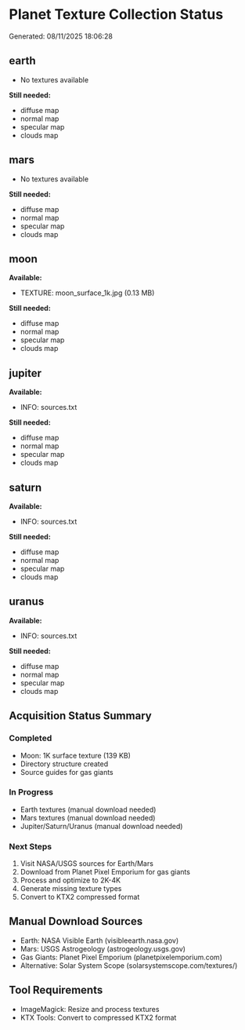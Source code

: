 ﻿# Planet Texture Collection Status
Generated: 08/11/2025 18:06:28

## earth
- No textures available

**Still needed:**
- diffuse map
- normal map
- specular map
- clouds map

## mars
- No textures available

**Still needed:**
- diffuse map
- normal map
- specular map
- clouds map

## moon
**Available:**
- TEXTURE: moon_surface_1k.jpg (0.13 MB)

**Still needed:**
- diffuse map
- normal map
- specular map
- clouds map

## jupiter
**Available:**
- INFO: sources.txt

**Still needed:**
- diffuse map
- normal map
- specular map
- clouds map

## saturn
**Available:**
- INFO: sources.txt

**Still needed:**
- diffuse map
- normal map
- specular map
- clouds map

## uranus
**Available:**
- INFO: sources.txt

**Still needed:**
- diffuse map
- normal map
- specular map
- clouds map

## Acquisition Status Summary

### Completed
- Moon: 1K surface texture (139 KB)
- Directory structure created
- Source guides for gas giants

### In Progress
- Earth textures (manual download needed)
- Mars textures (manual download needed)
- Jupiter/Saturn/Uranus (manual download needed)

### Next Steps
1. Visit NASA/USGS sources for Earth/Mars
2. Download from Planet Pixel Emporium for gas giants  
3. Process and optimize to 2K-4K
4. Generate missing texture types
5. Convert to KTX2 compressed format

## Manual Download Sources
- Earth: NASA Visible Earth (visibleearth.nasa.gov)
- Mars: USGS Astrogeology (astrogeology.usgs.gov)
- Gas Giants: Planet Pixel Emporium (planetpixelemporium.com)
- Alternative: Solar System Scope (solarsystemscope.com/textures/)

## Tool Requirements
- ImageMagick: Resize and process textures
- KTX Tools: Convert to compressed KTX2 format
